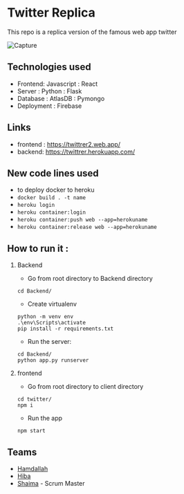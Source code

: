 # Twitter Replica
 This repo is a replica version of the famous web app twitter

![Capture](https://user-images.githubusercontent.com/37650536/106132566-cab2a680-616c-11eb-9378-51719bed4725.PNG)

## Technologies used
- Frontend: Javascript : React 
- Server : Python : Flask
- Database : AtlasDB : Pymongo
- Deployment : Firebase

## Links ##
- frontend : https://twittrer2.web.app/
- backend: https://twittrer.herokuapp.com/

## New code lines used 
- to deploy docker to heroku
- ```docker build . -t name```
- ```heroku login```
- ```heroku container:login```
- ```heroku container:push web --app=herokuname```
- ```heroku container:release web --app=herokuname```

## How to run it :
1. Backend
   - Go from root directory to Backend directory
    ```
    cd Backend/
    ```
   - Create virtualenv
   ```
   python -m venv env
   .\env\Scripts\activate
   pip install -r requirements.txt
   ```
   - Run the server:
    ```
    cd Backend/
    python app.py runserver
    ```

2. frontend
   - Go from root directory to client directory
   ```
   cd twitter/
   npm i
   ```
   - Run the app
   ```
   npm start
   ```

## Teams
- [Hamdallah](https://github.com/Hamdalla2) 
- [Hiba](https://github.com/hibtmimi) 
- [Shaima](https://github.com/shaima96) - Scrum Master 
